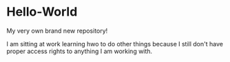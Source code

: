 # Hello-World
My very own brand new repository!

I am sitting at work learning hwo to do other things because I still don't have proper access rights to anything I am working with. 

